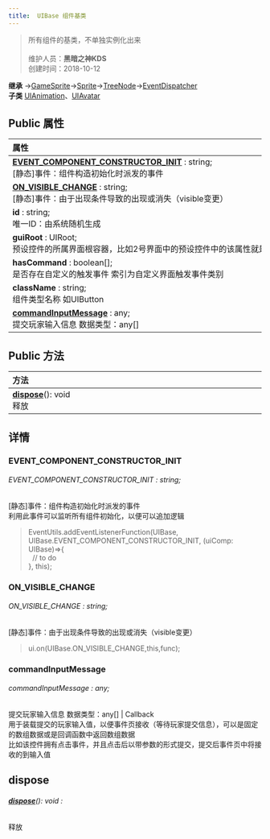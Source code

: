 ```yaml
---
title:  UIBase 组件基类
---
```

>所有组件的基类，不单独实例化出来<br><br>
>维护人员：**黑暗之神KDS**  
>创建时间：2018-10-12

**继承**  →[GameSprite](/zh_hans/library/2d/client/gamesprite)→[Sprite](/zh_hans/library/2d/client/lib/sprite)→[TreeNode](/zh_hans/library/2d/client/lib/treenode)→[EventDispatcher](/zh_hans/library/2d/client/lib/eventdispatcher)<br>
**子类**  [UIAnimation](/zh_hans/library/2d/client/ui/uianimation)、[UIAvatar](/zh_hans/library/2d/client/ui/uiavatar)<br>
## **Public 属性**
| <div style="width:1000px;text-align:left">属性</div>                                                                          |
| ----------------------------------------------------------------------------------------------------------------------------- |
| **[EVENT_COMPONENT_CONSTRUCTOR_INIT](#event_component_constructor_init)** : string;<br>[静态]事件：组件构造初始化时派发的事件 |
| **[ON_VISIBLE_CHANGE](#on_visible_change)** : string;<br>[静态]事件：由于出现条件导致的出现或消失（visible变更）              |
| **id** : string;<br>唯一ID：由系统随机生成                                                                                    |
| **guiRoot** : UIRoot;<br>预设控件的所属界面根容器，比如2号界面中的预设控件中的该属性就是2号界面本身                           |
| **hasCommand** : boolean[];<br>是否存在自定义的触发事件 索引为自定义界面触发事件类别                                          |
| **className** : string;<br>组件类型名称 如UIButton                                                                            |
| **[commandInputMessage](#commandinputmessage)** : any;<br>提交玩家输入信息 数据类型：any[]                                    | Callback |

## Public 方法
| <div style="width:1000px;text-align:left" >方法</div> |
| ----------------------------------------------------- |
| **[dispose](#dispose)**(): void<br>释放               |

## 详情

### EVENT_COMPONENT_CONSTRUCTOR_INIT
###### EVENT_COMPONENT_CONSTRUCTOR_INIT : string;
[静态]事件：组件构造初始化时派发的事件<br>
利用此事件可以监听所有组件初始化，以便可以追加逻辑<br>
>EventUtils.addEventListenerFunction(UIBase, UIBase.EVENT_COMPONENT_CONSTRUCTOR_INIT, (uiComp: UIBase)=>{<br>
>&nbsp;&nbsp;// to do<br>
>}, this);<br>
>


### ON_VISIBLE_CHANGE
###### ON_VISIBLE_CHANGE : string;
[静态]事件：由于出现条件导致的出现或消失（visible变更）<br>
>ui.on(UIBase.ON_VISIBLE_CHANGE,this,func);<br>
>


### commandInputMessage
###### commandInputMessage : any;
提交玩家输入信息 数据类型：any[] | Callback<br>
用于装载提交的玩家输入值，以便事件页接收（等待玩家提交信息），可以是固定的数组数据或是回调函数中返回数组数据<br>
比如该控件拥有点击事件，并且点击后以带参数的形式提交，提交后事件页中将接收的到输入值


## dispose
###### **[dispose](#dispose)**(): void :
释放





